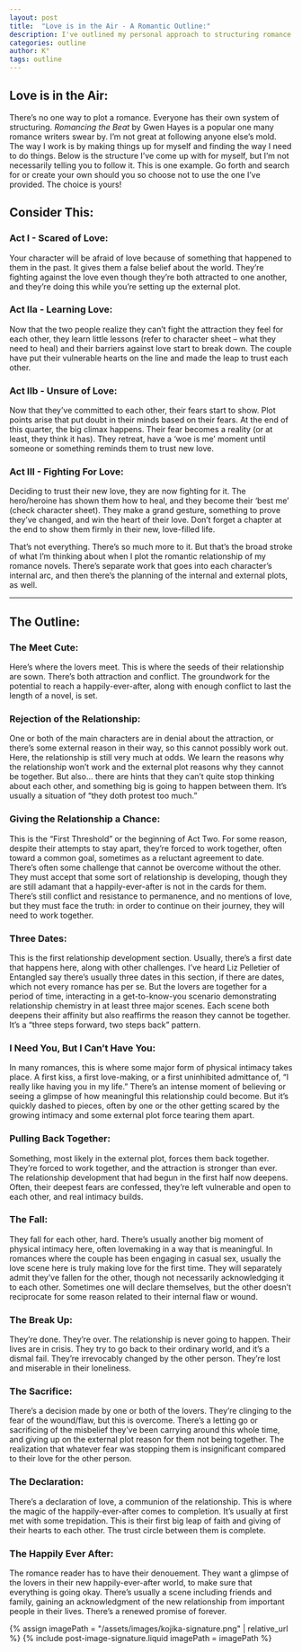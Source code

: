 ```yaml
---
layout: post
title:  "Love is in the Air - A Romantic Outline:"
description: I've outlined my personal approach to structuring romance novels, breaking down both the three-act framework and the detailed beats that build a compelling love story. From the initial meet-cute through to the happily ever after, each stage carefully balances character growth with relationship development. While popular frameworks like Romancing the Beat work for many writers, I've found this structure helps craft authentic romantic arcs that feel both emotionally satisfying and naturally paced.
categories: outline
author: K°
tags: outline
---
```


## Love is in the Air:
There’s no one way to plot a romance. Everyone has their own system of structuring. *Romancing the Beat* by Gwen Hayes is a popular one many romance writers swear by. I’m not great at following anyone else’s mold. The way I work is by making things up for myself and finding the way I need to do things. Below is the structure I’ve come up with for myself, but I’m not necessarily telling you to follow it. This is one example. Go forth and search for or create your own should you so choose not to use the one I’ve provided. The choice is yours!

## Consider This:
### Act I - Scared of Love:  
Your character will be afraid of love because of something that happened to them in the past. It gives them a false belief about the world. They’re fighting against the love even though they’re both attracted to one another, and they’re doing this while you’re setting up the external plot.

### Act IIa - Learning Love:  
Now that the two people realize they can’t fight the attraction they feel for each other, they learn little lessons (refer to character sheet – what they need to heal) and their barriers against love start to break down. The couple have put their vulnerable hearts on the line and made the leap to trust each other.

### Act IIb - Unsure of Love:  
Now that they’ve committed to each other, their fears start to show. Plot points arise that put doubt in their minds based on their fears. At the end of this quarter, the big climax happens. Their fear becomes a reality (or at least, they think it has). They retreat, have a ‘woe is me’ moment until someone or something reminds them to trust new love.

### Act III - Fighting For Love:  
Deciding to trust their new love, they are now fighting for it. The hero/heroine has shown them how to heal, and they become their ‘best me’ (check character sheet). They make a grand gesture, something to prove they’ve changed, and win the heart of their love. Don’t forget a chapter at the end to show them firmly in their new, love-filled life.

That’s not everything. There’s so much more to it. But that’s the broad stroke of what I’m thinking about when I plot the romantic relationship of my romance novels. There’s separate work that goes into each character’s internal arc, and then there’s the planning of the internal and external plots, as well.

---

## The Outline:
### The Meet Cute:  
Here’s where the lovers meet. This is where the seeds of their relationship are sown. There’s both attraction and conflict. The groundwork for the potential to reach a happily-ever-after, along with enough conflict to last the length of a novel, is set.

### Rejection of the Relationship:  
One or both of the main characters are in denial about the attraction, or there’s some external reason in their way, so this cannot possibly work out. Here, the relationship is still very much at odds. We learn the reasons why the relationship won’t work and the external plot reasons why they cannot be together. But also… there are hints that they can’t quite stop thinking about each other, and something big is going to happen between them. It’s usually a situation of “they doth protest too much.”

### Giving the Relationship a Chance:  
This is the “First Threshold” or the beginning of Act Two. For some reason, despite their attempts to stay apart, they’re forced to work together, often toward a common goal, sometimes as a reluctant agreement to date. There’s often some challenge that cannot be overcome without the other. They must accept that some sort of relationship is developing, though they are still adamant that a happily-ever-after is not in the cards for them. There’s still conflict and resistance to permanence, and no mentions of love, but they must face the truth: in order to continue on their journey, they will need to work together.

### Three Dates:  
This is the first relationship development section. Usually, there’s a first date that happens here, along with other challenges. I’ve heard Liz Pelletier of Entangled say there’s usually three dates in this section, if there are dates, which not every romance has per se. But the lovers are together for a period of time, interacting in a get-to-know-you scenario demonstrating relationship chemistry in at least three major scenes. Each scene both deepens their affinity but also reaffirms the reason they cannot be together. It’s a “three steps forward, two steps back” pattern.

### I Need You, But I Can’t Have You:  
In many romances, this is where some major form of physical intimacy takes place. A first kiss, a first love-making, or a first uninhibited admittance of, “I really like having you in my life.” There’s an intense moment of believing or seeing a glimpse of how meaningful this relationship could become. But it’s quickly dashed to pieces, often by one or the other getting scared by the growing intimacy and some external plot force tearing them apart.

### Pulling Back Together:  
Something, most likely in the external plot, forces them back together. They’re forced to work together, and the attraction is stronger than ever. The relationship development that had begun in the first half now deepens. Often, their deepest fears are confessed, they’re left vulnerable and open to each other, and real intimacy builds.

### The Fall:  
They fall for each other, hard. There’s usually another big moment of physical intimacy here, often lovemaking in a way that is meaningful. In romances where the couple has been engaging in casual sex, usually the love scene here is truly making love for the first time. They will separately admit they’ve fallen for the other, though not necessarily acknowledging it to each other. Sometimes one will declare themselves, but the other doesn’t reciprocate for some reason related to their internal flaw or wound.

### The Break Up:  
They’re done. They’re over. The relationship is never going to happen. Their lives are in crisis. They try to go back to their ordinary world, and it’s a dismal fail. They’re irrevocably changed by the other person. They’re lost and miserable in their loneliness.

### The Sacrifice:  
There’s a decision made by one or both of the lovers. They’re clinging to the fear of the wound/flaw, but this is overcome. There’s a letting go or sacrificing of the misbelief they’ve been carrying around this whole time, and giving up on the external plot reason for them not being together. The realization that whatever fear was stopping them is insignificant compared to their love for the other person.

### The Declaration:  
There’s a declaration of love, a communion of the relationship. This is where the magic of the happily-ever-after comes to completion. It’s usually at first met with some trepidation. This is their first big leap of faith and giving of their hearts to each other. The trust circle between them is complete.

### The Happily Ever After:  
The romance reader has to have their denouement. They want a glimpse of the lovers in their new happily-ever-after world, to make sure that everything is going okay. There’s usually a scene including friends and family, gaining an acknowledgment of the new relationship from important people in their lives. There’s a renewed promise of forever.

<!-- signature -->
{% assign imagePath = "/assets/images/kojika-signature.png" | relative_url %}
{% include post-image-signature.liquid imagePath = imagePath %}

<script>
    $(".navbar").removeClass("navbar").addClass("navbar-kiss");
</script>

